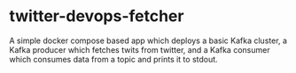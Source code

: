 # twitter-devops-fetcher
A simple docker compose based app which deploys a basic Kafka cluster, a Kafka producer which fetches twits from twitter, and a Kafka consumer which consumes data from a topic and prints it to stdout. 
